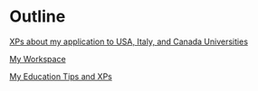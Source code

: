 # Outline

[XPs about my application to USA, Italy, and Canada Universities ](Apply.md)

[My Workspace](MyWorkSpace.md)

[My Education Tips and XPs](MyWorkSpace.md)

